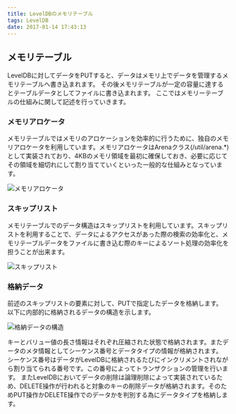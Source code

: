 ```yaml
---
title: LevelDBのメモリテーブル
tags: LevelDB
date: 2017-01-14 17:43:13
---
```



## メモリテーブル

LevelDBに対してデータをPUTすると、データはメモリ上でデータを管理するメモリテーブルへ書き込まれます。
その後メモリテーブルが一定の容量に達するとテーブルデータとしてファイルに書き込まれます。
ここではメモリーテーブルの仕組みに関して記述を行っていきます。

### メモリアロケータ

メモリテーブルではメモリのアロケーションを効率的に行うために、独自のメモリアロケータを利用しています。メモリアロケータはArenaクラス(/util/arena.*)として実装されており、4KBのメモリ領域を最初に確保しておき、必要に応じてその領域を細切れにして割り当てていくといった一般的な仕組みとなっています。

<img src="/images/leveldb/allocator.png" alt="メモリアロケータ" />

### スキップリスト

メモリテーブルでのデータ構造はスキップリストを利用しています。スキップリストを利用することで、データによるアクセスがあった際の検索の効率化と、メモリテーブルデータをファイルに書き込む際のキーによるソート処理の効率化を担うことが出来ます。

<img src="/images/leveldb/skiplist.png" alt="スキップリスト" />


### 格納データ

前述のスキップリストの要素に対して、PUTで指定したデータを格納します。
以下に内部的に格納されるデータの構造を示します。

<img src="/images/leveldb/data.png" alt="格納データの構造" />

キーとバリュー値の長さ情報はそれぞれ圧縮された状態で格納されます。またデータのメタ情報としてシーケンス番号とデータタイプの情報が格納されます。
シーケンス番号はデータがLevelDBに格納されるたびにインクリメントされながら割り当てられる番号です。この番号によってトランザクションの管理を行います。
またLevelDBにおいてデータの削除は論理削除によって実装されているため、DELETE操作が行われると対象のキーの削除データが格納されます。そのためPUT操作かDELETE操作でのデータかを判別する為にデータタイプを格納します。

